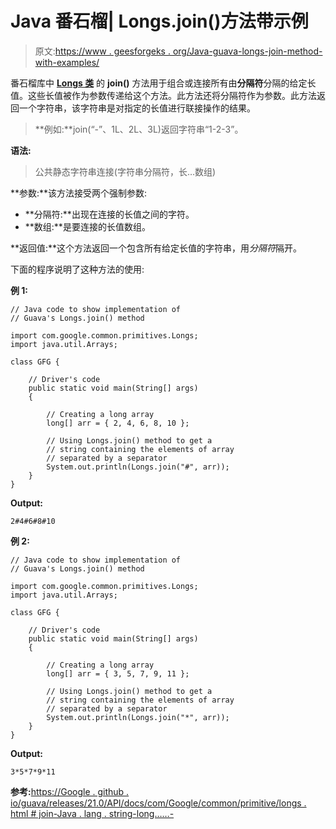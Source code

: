 # Java 番石榴| Longs.join()方法带示例

> 原文:[https://www . geesforgeks . org/Java-guava-longs-join-method-with-examples/](https://www.geeksforgeeks.org/java-guava-longs-join-method-with-examples/)

番石榴库中 **[Longs 类](https://www.geeksforgeeks.org/longs-class-guava-java/)** 的 **join()** 方法用于组合或连接所有由**分隔符**分隔的给定长值。这些长值被作为参数传递给这个方法。此方法还将分隔符作为参数。此方法返回一个字符串，该字符串是对指定的长值进行联接操作的结果。

> **例如:**join(“-”、1L、2L、3L)返回字符串“1-2-3”。

**语法:**

> 公共静态字符串连接(字符串分隔符，长…数组)

**参数:**该方法接受两个强制参数:

*   **分隔符:**出现在连接的长值之间的字符。
*   **数组:**是要连接的长值数组。

**返回值:**这个方法返回一个包含所有给定长值的字符串，用*分隔符*隔开。

下面的程序说明了这种方法的使用:

**例 1:**

```
// Java code to show implementation of
// Guava's Longs.join() method

import com.google.common.primitives.Longs;
import java.util.Arrays;

class GFG {

    // Driver's code
    public static void main(String[] args)
    {

        // Creating a long array
        long[] arr = { 2, 4, 6, 8, 10 };

        // Using Longs.join() method to get a
        // string containing the elements of array
        // separated by a separator
        System.out.println(Longs.join("#", arr));
    }
}
```

**Output:**

```
2#4#6#8#10

```

**例 2:**

```
// Java code to show implementation of
// Guava's Longs.join() method

import com.google.common.primitives.Longs;
import java.util.Arrays;

class GFG {

    // Driver's code
    public static void main(String[] args)
    {

        // Creating a long array
        long[] arr = { 3, 5, 7, 9, 11 };

        // Using Longs.join() method to get a
        // string containing the elements of array
        // separated by a separator
        System.out.println(Longs.join("*", arr));
    }
}
```

**Output:**

```
3*5*7*9*11

```

**参考:**[https://Google . github . io/guava/releases/21.0/API/docs/com/Google/common/primitive/longs . html # join-Java . lang . string-long……-](https://google.github.io/guava/releases/21.0/api/docs/com/google/common/primitives/Longs.html#join-java.lang.String-long...-)